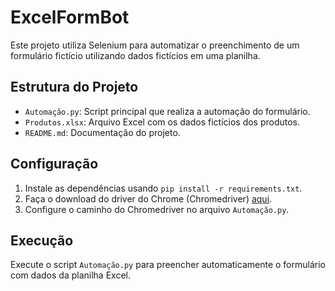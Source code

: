 ﻿# ExcelFormBot
 
Este projeto utiliza Selenium para automatizar o preenchimento de um formulário fictício utilizando dados fictícios em uma planilha.

## Estrutura do Projeto

- `Automação.py`: Script principal que realiza a automação do formulário.
- `Produtos.xlsx`: Arquivo Excel com os dados fictícios dos produtos.
- `README.md`: Documentação do projeto.

## Configuração
1. Instale as dependências usando `pip install -r requirements.txt`.
2. Faça o download do driver do Chrome (Chromedriver) [aqui](https://sites.google.com/chromium.org/driver/downloads?authuser=0).
3. Configure o caminho do Chromedriver no arquivo `Automação.py`.

## Execução
Execute o script `Automação.py` para preencher automaticamente o formulário com dados da planilha Excel.
